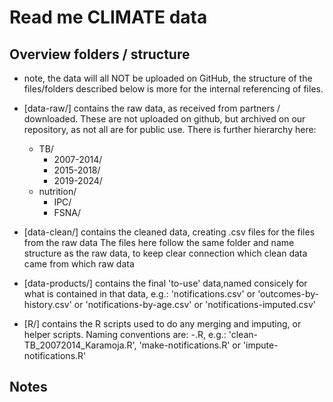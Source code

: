 # Read me CLIMATE data

## Overview folders / structure

* note, the data will all NOT be uploaded on GitHub, the structure of the files/folders described below is more for the internal referencing of files.

- [data-raw/] contains the raw data, as received from partners / downloaded. These are not uploaded on github, but archived on our repository, as not all are for public use. There is further hierarchy here:
  - TB/
    - 2007-2014/
    - 2015-2018/
    - 2019-2024/
  - nutrition/
    - IPC/
    - FSNA/

- [data-clean/] contains the cleaned data, creating .csv files for the files from the raw data
The files here follow the same folder and name structure as the raw data, to keep clear connection which clean data came from which raw data

- [data-products/] contains the final 'to-use' data,named consicely for what is contained in that data, e.g.: 'notifications.csv' or 'outcomes-by-history.csv' or 'notifications-by-age.csv' or 'notifications-imputed.csv'

- [R/] contains the R scripts used to do any merging and imputing, or helper scripts. Naming conventions are: <action>-<file>.R, e.g.: 'clean-TB_20072014_Karamoja.R', 'make-notifications.R' or 'impute-notifications.R' 

## Notes

